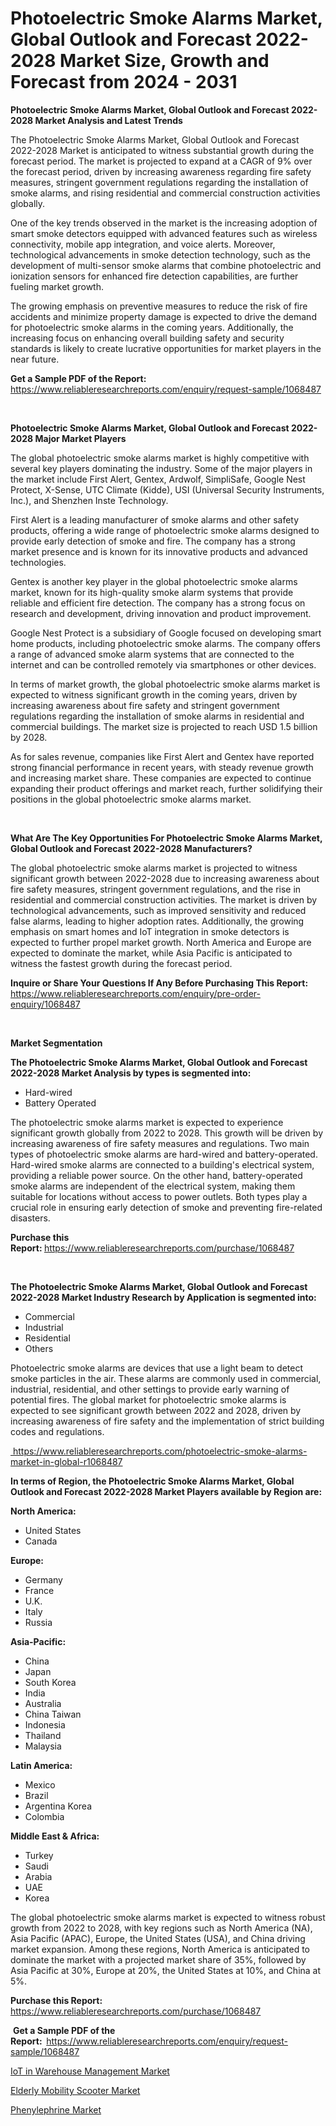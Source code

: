 <p><h1>Photoelectric Smoke Alarms Market, Global Outlook and Forecast 2022-2028 Market Size, Growth and Forecast from 2024 - 2031</h1></p><p><strong>Photoelectric Smoke Alarms Market, Global Outlook and Forecast 2022-2028 Market Analysis and Latest Trends</strong></p>
<p><p>The Photoelectric Smoke Alarms Market, Global Outlook and Forecast 2022-2028 Market is anticipated to witness substantial growth during the forecast period. The market is projected to expand at a CAGR of 9% over the forecast period, driven by increasing awareness regarding fire safety measures, stringent government regulations regarding the installation of smoke alarms, and rising residential and commercial construction activities globally.</p><p>One of the key trends observed in the market is the increasing adoption of smart smoke detectors equipped with advanced features such as wireless connectivity, mobile app integration, and voice alerts. Moreover, technological advancements in smoke detection technology, such as the development of multi-sensor smoke alarms that combine photoelectric and ionization sensors for enhanced fire detection capabilities, are further fueling market growth.</p><p>The growing emphasis on preventive measures to reduce the risk of fire accidents and minimize property damage is expected to drive the demand for photoelectric smoke alarms in the coming years. Additionally, the increasing focus on enhancing overall building safety and security standards is likely to create lucrative opportunities for market players in the near future.</p></p>
<p><strong>Get a Sample PDF of the Report:&nbsp;</strong> <a href="https://www.reliableresearchreports.com/enquiry/request-sample/1068487">https://www.reliableresearchreports.com/enquiry/request-sample/1068487</a></p>
<p>&nbsp;</p>
<p><strong>Photoelectric Smoke Alarms Market, Global Outlook and Forecast 2022-2028 Major Market Players</strong></p>
<p><p>The global photoelectric smoke alarms market is highly competitive with several key players dominating the industry. Some of the major players in the market include First Alert, Gentex, Ardwolf, SimpliSafe, Google Nest Protect, X-Sense, UTC Climate (Kidde), USI (Universal Security Instruments, Inc.), and Shenzhen Inste Technology.</p><p>First Alert is a leading manufacturer of smoke alarms and other safety products, offering a wide range of photoelectric smoke alarms designed to provide early detection of smoke and fire. The company has a strong market presence and is known for its innovative products and advanced technologies.</p><p>Gentex is another key player in the global photoelectric smoke alarms market, known for its high-quality smoke alarm systems that provide reliable and efficient fire detection. The company has a strong focus on research and development, driving innovation and product improvement.</p><p>Google Nest Protect is a subsidiary of Google focused on developing smart home products, including photoelectric smoke alarms. The company offers a range of advanced smoke alarm systems that are connected to the internet and can be controlled remotely via smartphones or other devices.</p><p>In terms of market growth, the global photoelectric smoke alarms market is expected to witness significant growth in the coming years, driven by increasing awareness about fire safety and stringent government regulations regarding the installation of smoke alarms in residential and commercial buildings. The market size is projected to reach USD 1.5 billion by 2028.</p><p>As for sales revenue, companies like First Alert and Gentex have reported strong financial performance in recent years, with steady revenue growth and increasing market share. These companies are expected to continue expanding their product offerings and market reach, further solidifying their positions in the global photoelectric smoke alarms market.</p></p>
<p>&nbsp;</p>
<p><strong>What Are The Key Opportunities For Photoelectric Smoke Alarms Market, Global Outlook and Forecast 2022-2028 Manufacturers?</strong></p>
<p><p>The global photoelectric smoke alarms market is projected to witness significant growth between 2022-2028 due to increasing awareness about fire safety measures, stringent government regulations, and the rise in residential and commercial construction activities. The market is driven by technological advancements, such as improved sensitivity and reduced false alarms, leading to higher adoption rates. Additionally, the growing emphasis on smart homes and IoT integration in smoke detectors is expected to further propel market growth. North America and Europe are expected to dominate the market, while Asia Pacific is anticipated to witness the fastest growth during the forecast period.</p></p>
<p><strong>Inquire or Share Your Questions If Any Before Purchasing This Report:</strong> <a href="https://www.reliableresearchreports.com/enquiry/pre-order-enquiry/1068487">https://www.reliableresearchreports.com/enquiry/pre-order-enquiry/1068487</a></p>
<p>&nbsp;</p>
<p><strong>Market Segmentation</strong></p>
<p><strong>The Photoelectric Smoke Alarms Market, Global Outlook and Forecast 2022-2028 Market Analysis by types is segmented into:</strong></p>
<p><ul><li>Hard-wired</li><li>Battery Operated</li></ul></p>
<p><p>The photoelectric smoke alarms market is expected to experience significant growth globally from 2022 to 2028. This growth will be driven by increasing awareness of fire safety measures and regulations. Two main types of photoelectric smoke alarms are hard-wired and battery-operated. Hard-wired smoke alarms are connected to a building's electrical system, providing a reliable power source. On the other hand, battery-operated smoke alarms are independent of the electrical system, making them suitable for locations without access to power outlets. Both types play a crucial role in ensuring early detection of smoke and preventing fire-related disasters.</p></p>
<p><strong>Purchase this Report:&nbsp;</strong><a href="https://www.reliableresearchreports.com/purchase/1068487">https://www.reliableresearchreports.com/purchase/1068487</a></p>
<p>&nbsp;</p>
<p><strong>The Photoelectric Smoke Alarms Market, Global Outlook and Forecast 2022-2028 Market Industry Research by Application is segmented into:</strong></p>
<p><ul><li>Commercial</li><li>Industrial</li><li>Residential</li><li>Others</li></ul></p>
<p><p>Photoelectric smoke alarms are devices that use a light beam to detect smoke particles in the air. These alarms are commonly used in commercial, industrial, residential, and other settings to provide early warning of potential fires. The global market for photoelectric smoke alarms is expected to see significant growth between 2022 and 2028, driven by increasing awareness of fire safety and the implementation of strict building codes and regulations.</p></p>
<p><a href="https://www.reliableresearchreports.com/photoelectric-smoke-alarms-market-in-global-r1068487">&nbsp;https://www.reliableresearchreports.com/photoelectric-smoke-alarms-market-in-global-r1068487</a></p>
<p><strong>In terms of Region, the Photoelectric Smoke Alarms Market, Global Outlook and Forecast 2022-2028 Market Players available by Region are:</strong></p>
<p>
    <p> <strong> North America: </strong>
        <ul>
            <li>United States</li>
            <li>Canada</li>
        </ul>
        </p> 
    <p> <strong> Europe: </strong>
        <ul>
            <li>Germany</li>
            <li>France</li>
            <li>U.K.</li>
            <li>Italy</li>
            <li>Russia</li>
        </ul>
        </p> 
    <p> <strong> Asia-Pacific: </strong>
        <ul>
            <li>China</li>
            <li>Japan</li>
            <li>South Korea</li>
            <li>India</li>
            <li>Australia</li>
            <li>China Taiwan</li>
            <li>Indonesia</li>
            <li>Thailand</li>
            <li>Malaysia</li>
        </ul>
        </p> 
    <p> <strong> Latin America: </strong>
        <ul>
            <li>Mexico</li>
            <li>Brazil</li>
            <li>Argentina Korea</li>
            <li>Colombia</li>
        </ul>
        </p> 
    <p> <strong> Middle East & Africa: </strong>
        <ul>
            <li>Turkey</li>
            <li>Saudi</li>
            <li>Arabia</li>
            <li>UAE</li>
            <li>Korea</li>
        </ul>
    </p>
    </p>
<p><p>The global photoelectric smoke alarms market is expected to witness robust growth from 2022 to 2028, with key regions such as North America (NA), Asia Pacific (APAC), Europe, the United States (USA), and China driving market expansion. Among these regions, North America is anticipated to dominate the market with a projected market share of 35%, followed by Asia Pacific at 30%, Europe at 20%, the United States at 10%, and China at 5%.</p></p>
<p><strong>Purchase this Report: </strong><a href="https://www.reliableresearchreports.com/purchase/1068487">https://www.reliableresearchreports.com/purchase/1068487</a></p>
<p>&nbsp;<strong>Get a Sample PDF of the Report:&nbsp;&nbsp;</strong><a href="https://www.reliableresearchreports.com/enquiry/request-sample/1068487">https://www.reliableresearchreports.com/enquiry/request-sample/1068487</a></p>
<p><strong></strong></p>
<p><p><a href="https://www.linkedin.com/pulse/iot-warehouse-management-market-report-reveals-latest-trends-xtpae">IoT in Warehouse Management Market</a></p><p><a href="https://www.linkedin.com/pulse/elderly-mobility-scooter-market-size-outlook-forecast-2024-yz8ee">Elderly Mobility Scooter Market</a></p><p><a href="https://www.linkedin.com/pulse/phenylephrine-market-competitive-analysis-trends-forecast-2031-t2tae">Phenylephrine Market</a></p></p>